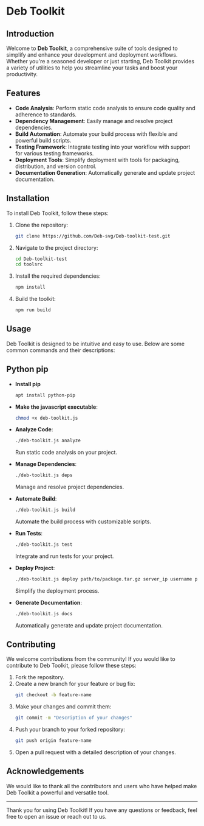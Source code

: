 # Deb Toolkit

## Introduction

Welcome to **Deb Toolkit**, a comprehensive suite of tools designed to simplify and enhance your development and deployment workflows. Whether you're a seasoned developer or just starting, Deb Toolkit provides a variety of utilities to help you streamline your tasks and boost your productivity.

## Features

- **Code Analysis**: Perform static code analysis to ensure code quality and adherence to standards.
- **Dependency Management**: Easily manage and resolve project dependencies.
- **Build Automation**: Automate your build process with flexible and powerful build scripts.
- **Testing Framework**: Integrate testing into your workflow with support for various testing frameworks.
- **Deployment Tools**: Simplify deployment with tools for packaging, distribution, and version control.
- **Documentation Generation**: Automatically generate and update project documentation.

## Installation

To install Deb Toolkit, follow these steps:

1. Clone the repository:
    ```bash
    git clone https://github.com/Deb-svg/Deb-toolkit-test.git
    ```
2. Navigate to the project directory:
    ```bash
    cd Deb-toolkit-test
    cd toolsrc
    ```
3. Install the required dependencies:
    ```bash
    npm install
    ```
4. Build the toolkit:
    ```bash
    npm run build
    ```

## Usage

Deb Toolkit is designed to be intuitive and easy to use. Below are some common commands and their descriptions:


## Python pip

- **Install pip**
  ```bash
  apt install python-pip
  ```


- **Make the javascript executable**:
    ```bash
    chmod +x deb-toolkit.js

- **Analyze Code**:
    ```bash
    ./deb-toolkit.js analyze
    ```
    Run static code analysis on your project.

- **Manage Dependencies**:
    ```bash
    ./deb-toolkit.js deps
    ```
    Manage and resolve project dependencies.

- **Automate Build**:
    ```bash
    ./deb-toolkit.js build
    ```
    Automate the build process with customizable scripts.

- **Run Tests**:
    ```bash
    ./deb-toolkit.js test
    ```
    Integrate and run tests for your project.

- **Deploy Project**:
    ```bash
    ./deb-toolkit.js deploy path/to/package.tar.gz server_ip username password
    ```
    Simplify the deployment process.

- **Generate Documentation**:
    ```bash
    ./deb-toolkit.js docs
    ```
    Automatically generate and update project documentation.

## Contributing

We welcome contributions from the community! If you would like to contribute to Deb Toolkit, please follow these steps:

1. Fork the repository.
2. Create a new branch for your feature or bug fix:
    ```bash
    git checkout -b feature-name
    ```
3. Make your changes and commit them:
    ```bash
    git commit -m "Description of your changes"
    ```
4. Push your branch to your forked repository:
    ```bash
    git push origin feature-name
    ```
5. Open a pull request with a detailed description of your changes.

## Acknowledgements

We would like to thank all the contributors and users who have helped make Deb Toolkit a powerful and versatile tool.

---

Thank you for using Deb Toolkit! If you have any questions or feedback, feel free to open an issue or reach out to us.

